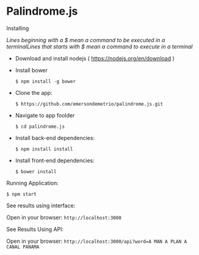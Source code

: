 # Palindrome.js

 Installing

*Lines beginning with a $ mean a command to be executed in a terminalLines that starts with $ mean a command to execute in a terminal*

- Download and install nodejs ( https://nodejs.org/en/download )
- Install bower

    ```$ npm install -g bower```

- Clone the app:

    ```$ https://github.com/emersondemetrio/palindrome.js.git```

- Navigate to app foolder

    ```$ cd palindrome.js```

- Install back-end dependencies:

    ```$ npm install install```

- Install front-end dependencies:

    ```$ bower install```

Running Application:

```$ npm start```

See results using interface:

Open in your browser: ```http://localhost:3000```

See Results Using API:

Open in your browser: ```http://localhost:3000/api?word=A MAN A PLAN A CANAL PANAMA```